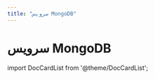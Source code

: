 ```yaml
---
title: "سرویس MongoDB"
---
```

# سرویس MongoDB

import DocCardList from '@theme/DocCardList';

<DocCardList />